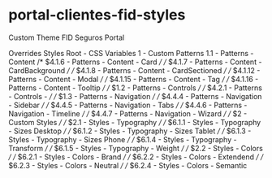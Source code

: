 # portal-clientes-fid-styles
Custom Theme FID Seguros Portal

Overrides Styles
Root - CSS Variables
1 - Custom Patterns 
1.1 - Patterns - Content
/*              $4.1.6   - Patterns - Content - Card                     */
/*              $4.1.7   - Patterns - Content - CardBackground           */
/*              $4.1.8   - Patterns - Content - CardSectioned            */
/*              $4.1.12  - Patterns - Content - Modal                    */
/*              $4.1.15  - Patterns - Content - Tag                      */
/*              $4.1.16  - Patterns - Content - Tooltip                  */
/*       $1.2 - Patterns - Controls                                      */
/*              $4.2.1   - Patterns - Controls -                         */
/*       $1.3 - Patterns - Navigation                                    */
/*              $4.4.4   - Patterns - Navigation - Sidebar               */
/*              $4.4.5   - Patterns - Navigation - Tabs                  */
/*              $4.4.6   - Patterns - Navigation - Timeline              */
/*              $4.4.7   - Patterns - Navigation - Wizard                */
/*  $2 - Custom Styles                                                   */
/*       $2.1 - Styles - Typography                                      */
/*              $6.1.1 - Styles - Typography - Sizes Desktop             */
/*              $6.1.2 - Styles - Typography - Sizes Tablet              */
/*              $6.1.3 - Styles - Typography - Sizes Phone               */
/*              $6.1.4 - Styles - Typography - Transform                 */
/*              $6.1.5 - Styles - Typography - Weight                    */
/*       $2.2 - Styles - Colors                                          */
/*              $6.2.1 - Styles - Colors - Brand                         */
/*              $6.2.2 - Styles - Colors - Extendend                     */
/*              $6.2.3 - Styles - Colors - Neutral                       */
/*              $6.2.4 - Styles - Colors - Semantic    
